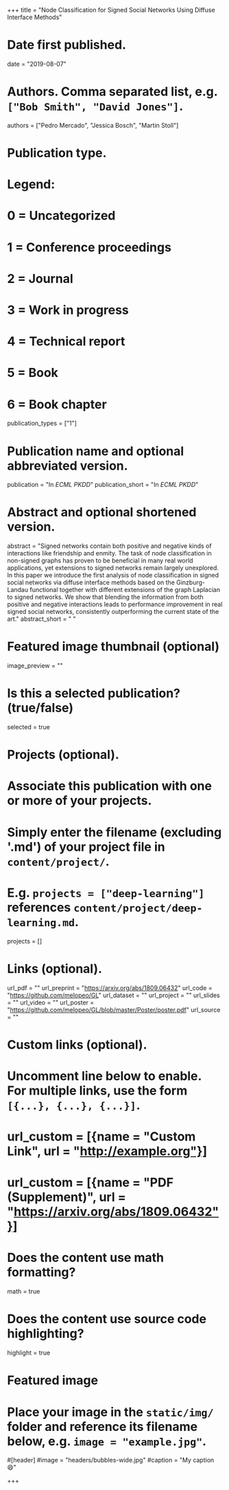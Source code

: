 +++
title = "Node Classification for Signed Social Networks Using Diffuse Interface Methods"

# Date first published.
date = "2019-08-07"

# Authors. Comma separated list, e.g. `["Bob Smith", "David Jones"]`.
authors = ["Pedro Mercado", "Jessica Bosch", "Martin Stoll"]

# Publication type.
# Legend:
# 0 = Uncategorized
# 1 = Conference proceedings
# 2 = Journal
# 3 = Work in progress
# 4 = Technical report
# 5 = Book
# 6 = Book chapter
publication_types = ["1"]

# Publication name and optional abbreviated version.
publication = "In *ECML PKDD*"
publication_short = "In *ECML PKDD*"

# Abstract and optional shortened version.
abstract = "Signed networks contain both positive and negative kinds of interactions like friendship and enmity. The task of node classification in non-signed graphs has proven to be beneficial in many real world applications, yet extensions to signed networks remain largely unexplored. In this paper we introduce the first analysis of node classification in signed social networks via diffuse interface methods based on the Ginzburg-Landau functional together with different extensions of the graph Laplacian to signed networks. We show that blending the information from both positive and negative interactions leads to performance improvement in real signed social networks, consistently outperforming the current state of the art."
abstract_short = " "

# Featured image thumbnail (optional)
image_preview = ""

# Is this a selected publication? (true/false)
selected = true

# Projects (optional).
#   Associate this publication with one or more of your projects.
#   Simply enter the filename (excluding '.md') of your project file in `content/project/`.
#   E.g. `projects = ["deep-learning"]` references `content/project/deep-learning.md`.
projects = []

# Links (optional).
url_pdf = ""
url_preprint = "https://arxiv.org/abs/1809.06432"
url_code = "https://github.com/melopeo/GL"
url_dataset = ""
url_project = ""
url_slides = ""
url_video = ""
url_poster = "https://github.com/melopeo/GL/blob/master/Poster/poster.pdf"
url_source = ""

# Custom links (optional).
#   Uncomment line below to enable. For multiple links, use the form `[{...}, {...}, {...}]`.
# url_custom = [{name = "Custom Link", url = "http://example.org"}]
# url_custom = [{name = "PDF (Supplement)", url = "https://arxiv.org/abs/1809.06432"}]

# Does the content use math formatting?
math = true

# Does the content use source code highlighting?
highlight = true

# Featured image
# Place your image in the `static/img/` folder and reference its filename below, e.g. `image = "example.jpg"`.
#[header]
#image = "headers/bubbles-wide.jpg"
#caption = "My caption 😄"

+++


